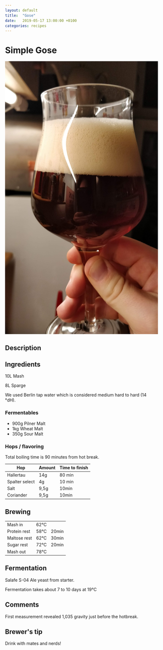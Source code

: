 ```yaml
---
layout: default
title:  "Gose"
date:   2019-05-17 13:00:00 +0100
categories: recipes
---
```


# Simple Gose



![Dark Winter Ale](/assets/winterale.jpg)

## Description


## Ingredients

10L Mash

8L Sparge

We used Berlin tap water which is considered medium hard to hard (14 °dH).


### Fermentables

- 900g Pilner Malt
- 1kg Wheat Malt
- 350g Sour Malt

### Hops / flavoring

Total boiling time is 90 minutes from hot break.

|Hop                 |Amount              | Time to finish |
|--------------------|--------------------|----------------|
|Hallertau           | 14g                |80 min          |
|Spalter select      |4g                  |10 min          |
|Salt                |9,5g                |10min           |
|Coriander           |9,5g                |10min           |



## Brewing

|       |         |        |
|-------|---------|--------|
|Mash in| 62°C    |        |
|Protein rest| 58°C |20min |
|Maltose rest| 62°C |30min  |
|Sugar rest| 72°C   |20min |
|Mash out         |78°C   ||

## Fermentation

Salafe S-04 Ale yeast from starter.

Fermentation takes about 7 to 10 days at 19°C

## Comments

First measurement revealed 1,035 gravity just before the hotbreak.

## Brewer's tip

Drink with mates and nerds!
